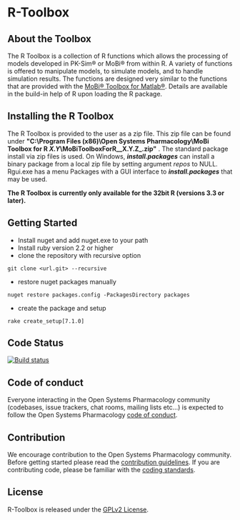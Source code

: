 # R-Toolbox

## About the Toolbox
The R Toolbox is a collection of R functions which allows the processing of models developed in PK-Sim® or MoBi® from within R. A variety of functions is offered to manipulate models, to simulate models, and to handle simulation results. 
The functions are designed very similar to the functions that are provided with the [MoBi® Toolbox for Matlab®](https://github.com/Open-Systems-Pharmacology/Matlab-Toolbox).
Details are available in the build-in help of R upon loading the R package.

## Installing the R Toolbox
The R Toolbox is provided to the user as a zip file. This zip file can be found under **"C:\Program Files (x86)\Open Systems Pharmacology\MoBi Toolbox for R _X.Y_\MoBiToolboxForR__X.Y.Z_.zip"** . The standard package install via zip files is used. On Windows, **_install.packages_** can install a binary package from a local zip file by setting argument _repos_ to NULL.
Rgui.exe has a menu Packages with a GUI interface to **_install.packages_** that may be used.

**The R Toolbox is currently only available for the 32bit R (versions 3.3 or later).**

## Getting Started
* Install nuget and add nuget.exe to your path
* Install ruby version 2.2 or higher
* clone the repository with recursive option 
```
git clone <url.git> --recursive
```
* restore nuget packages manually
```
nuget restore packages.config -PackagesDirectory packages
```
* create the package and setup
```
rake create_setup[7.1.0]
```

## Code Status
[![Build status](https://ci.appveyor.com/api/projects/status/6wssc33akfebg3yk/branch/master?svg=true&passingText=master%20-%20passing)](https://ci.appveyor.com/project/open-systems-pharmacology-ci/r-toolbox/branch/master)

## Code of conduct
Everyone interacting in the Open Systems Pharmacology community (codebases, issue trackers, chat rooms, mailing lists etc...) is expected to follow the Open Systems Pharmacology [code of conduct](https://github.com/Open-Systems-Pharmacology/Suite/blob/master/CODE_OF_CONDUCT.md).

## Contribution
We encourage contribution to the Open Systems Pharmacology community. Before getting started please read the [contribution guidelines](https://github.com/Open-Systems-Pharmacology/Suite/blob/master/CONTRIBUTING.md). If you are contributing code, please be familiar with the [coding standards](https://github.com/Open-Systems-Pharmacology/Suite/blob/master/CODING_STANDARDS.md).

## License
R-Toolbox is released under the [GPLv2 License](LICENSE).
